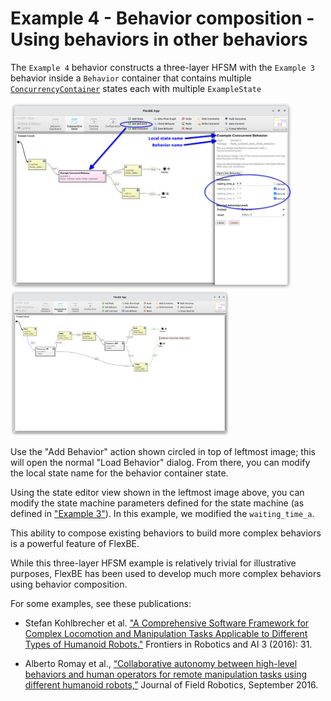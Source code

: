 # Example 4 - Behavior composition - Using behaviors in other behaviors

The `Example 4` behavior constructs a three-layer HFSM with the `Example 3` behavior inside a `Behavior` container that contains multiple [`ConcurrencyContainer`](https://github.com/FlexBE/flexbe_behavior_engine/blob/ros2-devel/flexbe_core/flexbe_core/core/concurrency_container.py) states each with multiple `ExampleState`

<img src="../img/example4_editor.png" alt="Example 4 editor view." width="450">
<img src="../img/example3_top_level_sm.png" alt="Example 3 top-level state machine." width="350">

Use the "Add Behavior" action shown circled in top of leftmost image; this will open the normal "Load Behavior" dialog.
From there, you can modify the local state name for the behavior container state.

Using the state editor view shown in the leftmost image above, you can modify the state machine parameters 
defined for the state machine (as defined in ["Example 3"](example3.md)).
In this example, we modified the `waiting_time_a`.

This ability to compose existing behaviors to build more complex behaviors is a powerful feature of FlexBE.

While this three-layer HFSM example is relatively trivial for illustrative purposes, FlexBE has been used to develop much 
more complex behaviors using behavior composition.

For some examples, see these publications:

- Stefan Kohlbrecher et al. ["A Comprehensive Software Framework for Complex Locomotion and Manipulation Tasks Applicable to Different Types of Humanoid Robots."](http://dx.doi.org/10.3389/frobt.2016.00031) Frontiers in Robotics and AI 3 (2016): 31.

- Alberto Romay et al., [“Collaborative autonomy between high-level behaviors and human operators for remote manipulation tasks using different humanoid robots,”](http://dx.doi.org/10.1002/rob.21671) Journal of Field Robotics, September 2016.



